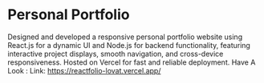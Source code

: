 # Personal Portfolio
Designed and developed a responsive personal portfolio website using React.js for a dynamic UI and Node.js for backend functionality, featuring interactive project displays, smooth navigation, and cross-device responsiveness. Hosted on Vercel for fast and reliable deployment.
Have A Look : Link: https://reactfolio-lovat.vercel.app/
